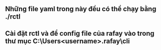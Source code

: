 ## Những file yaml trong này đều có thể chạy bằng ./rctl 
## Cài đặt rctl và để config file của rafay vào trong thư mục C:\Users\<username>\.rafay\cli
